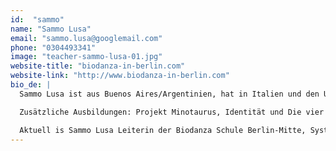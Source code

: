 ```yaml
---
id:  "sammo"
name: "Sammo Lusa"
email: "sammo.lusa@googlemail.com"
phone: "0304493341"
image: "teacher-sammo-lusa-01.jpg"
website-title: "biodanza-in-berlin.com"
website-link: "http://www.biodanza-in-berlin.com"
bio_de: |
  Sammo Lusa ist aus Buenos Aires/Argentinien, hat in Italien und den USA gelebt, und wohnt seit 1988 in Berlin. Sammo hat Unterrichtserfahrungen im kreativen Tanz, in der Schauspielkunst und leitet langjährig offene Gruppen, Workshops und Fortbildungen auf dem Gebiet der Tanztherapie. Sie ist Leiterin und Didakta von Biodanza.

  Zusätzliche Ausbildungen: Projekt Minotaurus, Identität und Die vier Elemente.

  Aktuell is Sammo Lusa Leiterin der Biodanza Schule Berlin-Mitte, System Rolando Toro.
---
```

